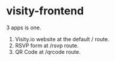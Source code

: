 # visity-frontend
3 apps is one. 
1. Visity.io website at the default / route. 
2. RSVP form at /rsvp route. 
3. QR Code at /qrcode route. 
